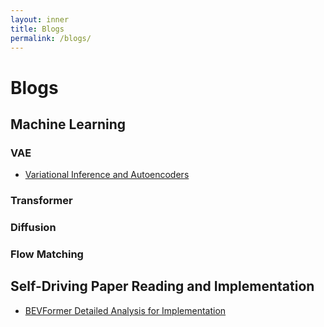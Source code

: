```yaml
---
layout: inner
title: Blogs
permalink: /blogs/
---
```



# Blogs

## Machine Learning

### VAE
- [Variational Inference and Autoencoders](./machine-learning/VAE.md)

### Transformer

### Diffusion

### Flow Matching


## Self-Driving Paper Reading and Implementation

- [BEVFormer Detailed Analysis for Implementation](./self-driving/BEVFormer.md)
